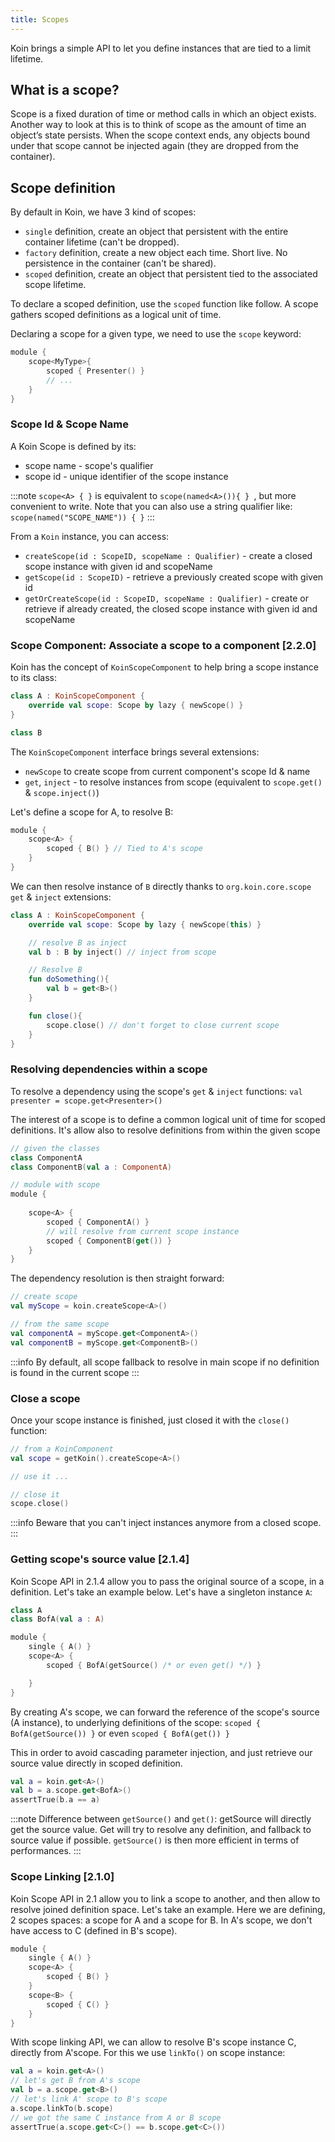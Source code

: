 ```yaml
---
title: Scopes
---
```


Koin brings a simple API to let you define instances that are tied to a limit lifetime.

## What is a scope?

Scope is a fixed duration of time or method calls in which an object exists.
Another way to look at this is to think of scope as the amount of time an object’s state persists.
When the scope context ends, any objects bound under that scope cannot be injected again (they are dropped from the container).

## Scope definition

By default in Koin, we have 3 kind of scopes:

- `single` definition, create an object that persistent with the entire container lifetime (can't be dropped).
- `factory` definition, create a new object each time. Short live. No persistence in the container (can't be shared).
- `scoped` definition, create an object that persistent tied to the associated scope lifetime.

To declare a scoped definition, use the `scoped` function like follow. A scope gathers scoped definitions as a logical unit of time.

Declaring a scope for a given type, we need to use the `scope` keyword:

```kotlin
module {
    scope<MyType>{
        scoped { Presenter() }
        // ...
    }
}
```

### Scope Id & Scope Name

A Koin Scope is defined by its: 

- scope name - scope's qualifier
- scope id - unique identifier of the scope instance

:::note
 `scope<A> { }` is equivalent to `scope(named<A>()){ } `, but more convenient to write. Note that you can also use a string qualifier like: `scope(named("SCOPE_NAME")) { }`
:::

From a `Koin` instance, you can access:

- `createScope(id : ScopeID, scopeName : Qualifier)` - create a closed scope instance with given id and scopeName
- `getScope(id : ScopeID)` - retrieve a previously created scope with given id
- `getOrCreateScope(id : ScopeID, scopeName : Qualifier)` - create or retrieve if already created, the closed scope instance with given id and scopeName


### Scope Component: Associate a scope to a component [2.2.0]

Koin has the concept of `KoinScopeComponent` to help bring a scope instance to its class:

```kotlin
class A : KoinScopeComponent {
    override val scope: Scope by lazy { newScope() }
}

class B
```

The `KoinScopeComponent` interface brings several extensions:
- `newScope` to create scope from current component's scope Id & name
- `get`, `inject` - to resolve instances from scope (equivalent to `scope.get()` & `scope.inject()`)

Let's define a scope for A, to resolve B:

```kotlin
module {
    scope<A> {
        scoped { B() } // Tied to A's scope
    }
}
```

We can then resolve instance of `B` directly thanks to `org.koin.core.scope` `get` & `inject` extensions:

```kotlin
class A : KoinScopeComponent {
    override val scope: Scope by lazy { newScope(this) }

    // resolve B as inject
    val b : B by inject() // inject from scope

    // Resolve B
    fun doSomething(){
        val b = get<B>()
    }

    fun close(){
        scope.close() // don't forget to close current scope
    }
}
```

### Resolving dependencies within a scope

To resolve a dependency using the scope's `get` & `inject` functions:  `val presenter = scope.get<Presenter>()` 

The interest of a scope is to define a common logical unit of time for scoped definitions. It's allow also to resolve definitions from within the given scope

```kotlin
// given the classes
class ComponentA
class ComponentB(val a : ComponentA)

// module with scope
module {
    
    scope<A> {
        scoped { ComponentA() }
        // will resolve from current scope instance
        scoped { ComponentB(get()) }
    }
}
```

The dependency resolution is then straight forward:

```kotlin
// create scope
val myScope = koin.createScope<A>()

// from the same scope
val componentA = myScope.get<ComponentA>()
val componentB = myScope.get<ComponentB>()
```

:::info
 By default, all scope fallback to resolve in main scope if no definition is found in the current scope
:::

### Close a scope

Once your scope instance is finished, just closed it with the `close()` function:

```kotlin
// from a KoinComponent
val scope = getKoin().createScope<A>()

// use it ...

// close it
scope.close()
```

:::info
 Beware that you can't inject instances anymore from a closed scope.
:::

### Getting scope's source value [2.1.4]

Koin Scope API in 2.1.4 allow you to pass the original source of a scope, in a definition. Let's take an example below.
Let's have a singleton instance `A`:

```kotlin
class A
class BofA(val a : A)

module {
    single { A() }
    scope<A> {
        scoped { BofA(getSource() /* or even get() */) }

    }
}
```

By creating A's scope, we can forward the reference of the scope's source (A instance), to underlying definitions of the scope: `scoped { BofA(getSource()) }` or even `scoped { BofA(get()) }`

This in order to avoid cascading parameter injection, and just retrieve our source value directly in scoped definition.

```kotlin
val a = koin.get<A>()
val b = a.scope.get<BofA>()
assertTrue(b.a == a)
```

:::note
 Difference between `getSource()` and `get()`: getSource will directly get the source value. Get will try to resolve any definition, and fallback to source
value if possible. `getSource()` is then more efficient in terms of performances.
:::

### Scope Linking [2.1.0]

Koin Scope API in 2.1 allow you to link a scope to another, and then allow to resolve joined definition space. Let's take an example.
Here we are defining, 2 scopes spaces: a scope for A and a scope for B. In A's scope, we don't have access to C (defined in B's scope).

```kotlin
module {
    single { A() }
    scope<A> {
        scoped { B() }
    }
    scope<B> {
        scoped { C() }
    }
}
```

With scope linking API, we can allow to resolve B's scope instance C, directly from A'scope. For this we use `linkTo()` on scope instance:

```kotlin
val a = koin.get<A>()
// let's get B from A's scope
val b = a.scope.get<B>()
// let's link A' scope to B's scope
a.scope.linkTo(b.scope)
// we got the same C instance from A or B scope
assertTrue(a.scope.get<C>() == b.scope.get<C>())
```

